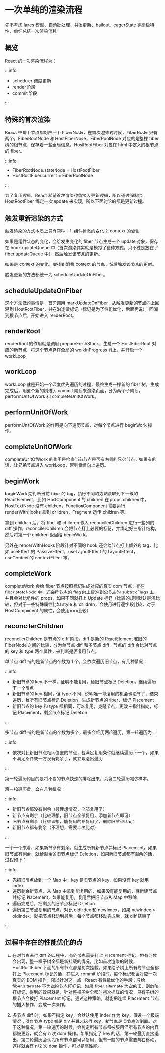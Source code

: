 # 一次单纯的渲染流程

先不考虑 lanes 模型、自动批处理、并发更新、bailout、eagerState 等高级特性，单纯总结一次渲染流程。

## 概览

React 的一次渲染流程为：

:::info

- scheduler 调度更新
- render 阶段
- commit 阶段

:::

## 特殊的首次渲染

React 中每个节点都对应一个 FiberNode，在首次渲染的时候，FiberNode 只有两个，FiberRootNode 和 HostFiberNode，FiberRootNode 对应的是整棵 fiber 树的根节点，保存着一些全局信息，HostRootFiber 对应在 html 中定义的根节点的 fiber。

:::info

- FiberRootNode.stateNode = HostRootFiber
- HostRootFiber.current = FiberRootNode

:::

为了复用逻辑，React 希望首次渲染也能接入更新逻辑，所以通过强制给 HostRootFiber 绑定一次 update 来实现，所以下面讨论的都是更新过程。

## 触发重新渲染的方式

触发渲染的方式本质上只有两种：1. 组件状态的变化 2. context 的变化

如果是组件状态的变化，会给发生变化的 fiber 节点生成一个 update 对象，保存在 hook.updateQueue 中（首次渲染其实就是模拟了这种方式，只不过是放在了 fiber.updateQueue 中），然后触发该节点的更新。

如果是 context 的变化，会找到消费 context 的节点，然后触发该节点的更新。

触发更新的方法都统一为 scheduleUpdateOnFiber。

## scheduleUpdateOnFiber

这个方法做的事情是，首先调用 markUpdateOnFiber，从触发更新的节点向上回溯到 HostRootFiber，并在沿途做标记（标记是为了性能优化，后面再说），回溯到根节点后，开始进入 renderRoot。

## renderRoot

renderRoot 的作用就是调用 prepareFreshStack，生成一个 HostFiberRoot 对应的新节点，将这个节点存在全局的 workInProgress 树上，并开启一个 workLoop。

## workLoop

workLoop 就是开始一个深度优先遍历的过程，最终生成一棵新的 fiber 树，生成完成后，用这个新的树进入 commit 阶段来渲染页面，分为两个子阶段，performUnitOfWork 和 completeUnitOfWork。

## performUnitOfWork

performUnitOfWork 的作用是向下遍历节点，对每个节点进行 beginWork 操作。

## completeUnitOfWork

completeUnitOfWork 的作用是检查当前节点是否有右侧的兄弟节点，如果有的话，让兄弟节点进入 workLoop，否则继续向上遍历。

## beginWork

beginWork 先判断当前 fiber 的 tag，执行不同的方法获取到下一级的 ReactElement，比如 HostComponent 的 children 在 props.children 中，HostTextNode 没有 children，FunctionComponent 需要运行 renderWithHooks 拿到 children，Fragment 透传 children 等。

拿到 children 后，将 fiber 和 children 传入 reconcilerChildren 进行一些列的 diff 操作，reconcilerChildren 会将节点打上必要的标记，并绑定好三指针结构，然后将第一个 children 返回给 beginWork。

另外在 renderWithHooks 阶段针对不同的 hook 还会给节点打上额外的 tag，比如 useEffect 的 PassiveEffect，useLayoutEffect 的 LayoutEffect，useContext 的 contextEffect 等。

## completeWork

completeWork 会给 fiber 节点按照标记生成对应的真实 dom 节点，存在 fiber.stateNode 中，还会将节点的 flag 向上冒泡到父节点的 subtreeFlags 上，并且会对比组件的 props，如果不同就打上 Update 标记（比较的规则默认是浅比较，但对于一些特殊属性比如 style 和 children，会使用进行逐字段比较，对于 HostComponent 的属性，会使用===比较）

## reconcilerChildren

reconcilerChildren 是节点的 diff 阶段，diff 是新的 ReactElement 和旧的 FiberNode 之间的比较，分为单节点 diff 和多节点 diff，节点的 diff 会比对节点的 key 和 type 两个属性，来判断是否复用节点。

单节点 diff 指的是新节点的个数为 1 个，会依次遍历旧节点，有几种情况：

:::info

- 新旧节点的 key 不一样，证明不能复用，给旧节点标记 Deletion，继续遍历下一个节点
- 新旧节点的 key 相同，但 type 不同，说明唯一能复用的机会也没有了，结束遍历，给所有旧节点标记 Deletion，生成新节点的 fiber，标记 Placement
- 新旧节点的 key 和 type 都相同，可以复用，克隆节点，更改三指针指向，标记 Placement，剩余节点标记 Deletion

:::

多节点 diff 指的是新节点的个数为多个，最多会经历两轮遍历，第一轮遍历为：

:::info

- 依次对比新旧节点相同位置的节点，若满足复用条件就继续遍历下一个，如果不满足条件或一方没有剩余了，就立即退出遍历

:::

第一轮遍历的目的是将不变的节点快速的排除出来，为第二轮遍历减少样本。

第一轮遍历后，会有几种情况：

:::info

- 新旧节点都没有剩余（最理想情况，全部复用了）
- 新节点有剩余（比较理想，旧节点全部复用，添加新节点即可）
- 旧节点有剩余（比较理想，能复用的都复用了，删除旧节点即可）
- 新旧节点都有剩余（不理想，需要二次比对）

:::

一个一个来看，如果新节点有剩余，就生成所有新节点并标记 Placement，如果旧节点有剩余，就给剩余的旧节点标记 Deletion，如果新旧节点都有剩余的话，过程如下：

:::info

- 先把旧节点放到一个 Map 中，key 是旧节点的 key，如果没有 key 就用 index
- 遍历剩余新节点，从 Map 中拿到能复用的，如果没有能复用的，就新建节点并标记 Placement，如果能复用，复用后把旧节点从 Map 中移除
- 遍历完成后，把剩余的旧节点标记 Deletion
- 遍历第二节点复用的节点，对比 oldIndex 和 newIndex，如果 newIndex > oldIndex，就把节点移动到最后，每个节点都移动完成后，就 diff 结束了

:::

## 过程中存在的性能优化的点

1. 在对节点进行 diff 的过程中，有的节点需要打上 Placement 标记，但有时候会出现，整一棵子树全都是新挂载的情况，比如首次渲染的时候，HostRootFiber 下面的所有节点都是初次挂载。如果给子树上所有的节点全都打上 Placement 标记的话，在进入 commit 阶段时，每个标记都会对应一次真实的 DOM 操作，所以针对这一点，React 有性能优化的手段：只给 fiber.alternate 不为空的节点打标记，如果 fiber.alternate 为空的话，则忽略打标记，得到的效果就是，针对整棵子树全都时初次挂载的情况，只有子树的根节点会被打 Placement 标记，通过这种策略，就能把连续 Placement 节点的插入操作，变成一次操作。

2. 多节点 diff 时，如果不指定 key，会默认使用 index 作为 key，假设一个极端情况：所有节点 type 都是 div 并且未执行 key，新节点是旧节点的倒置。对于这种情况，第一轮遍历的时候，会判定所有节点都被服用但所有节点的内容都被更新，就会有 n 次 dom 操作。如果指定了 key 的话，第一轮遍历直接退出，第二轮遍历会认为所有节点都可以复用，但有一般的节点需要向右移动，这样就会有 n/2 次 dom 操作，可以提高性能。
